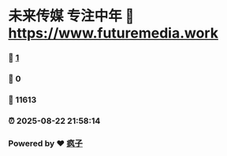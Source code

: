 # 未来传媒 专注中年 :link: https://www.futuremedia.work 
### :page_facing_up: [1](https://www.futuremedia.work/tag.html) 
### :speech_balloon: 0 
### :hibiscus: 11613 
### :alarm_clock: 2025-08-22 21:58:14 
### Powered by :heart: [疯子](https://github.com/granthuang999/Gmeek)
